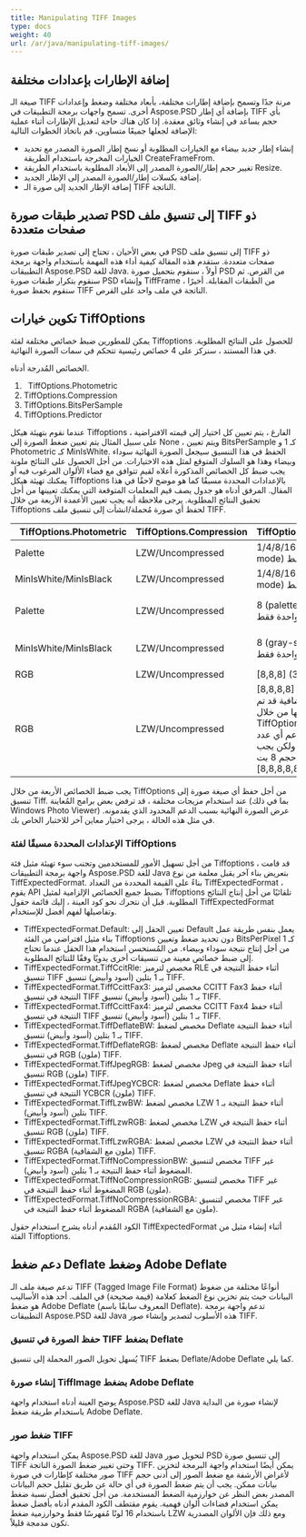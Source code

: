 ```yaml
---
title: Manipulating TIFF Images
type: docs
weight: 40
url: /ar/java/manipulating-tiff-images/
---
```


## **إضافة الإطارات بإعدادات مختلفة**
صيغة الـ TIFF مرنة جدًا وتسمح بإضافة إطارات مختلفة، بأبعاد مختلفة وضغط وإعدادات أخرى. تسمح واجهات برمجة التطبيقات في Aspose.PSD بإضافة أي إطار TIFF بأي حجم يساعد في إنشاء وثائق معقدة. إذا كان هناك حاجة لتعديل الإطارات أثناء عملية الإضافة لجعلها جميعًا متساوين، قم باتخاذ الخطوات التالية:

- إنشاء إطار جديد بيضاء مع الخيارات المطلوبة أو نسخ إطار الصورة المصدر مع تحديد الخيارات المخرجة باستخدام الطريقة CreateFrameFrom.
- تغيير حجم إطار/الصورة المصدر إلى الأبعاد المطلوبة باستخدام الطريقة Resize.
- إضافة بكسلات إطار/الصورة المصدر إلى الإطار الجديد.
- إضافة الإطار الجديد إلى صورة الـ TIFF الناتجة.

## **تصدير طبقات صورة PSD إلى تنسيق ملف TIFF ذو صفحات متعددة**
في بعض الأحيان ، تحتاج إلى تصدير طبقات صورة PSD إلى تنسيق ملف TIFF ذو صفحات متعددة. ستقدم هذه المقالة كيفية أداء هذه المهمة باستخدام واجهة برمجة التطبيقات Aspose.PSD للغة Java. أولاً ، سنقوم بتحميل صورة PSD من القرص. ثم سنقوم بتكرار طبقات صورة PSD وإنشاء TiffFrame من الطبقات المقابلة. أخيرًا ، سنقوم بحفظ صورة TIFF الناتجة في ملف واحد على القرص.

## **تكوين خيارات TiffOptions**
يمكن للمطورين ضبط خصائص مختلفة لفئة Tiffoptions للحصول على النتائج المطلوبة. في هذا المستند ، سنركز على 4 خصائص رئيسية تتحكم في سمات الصورة النهائية.

الخصائص المُدرجة أدناه.

1. ` `TiffOptions.Photometric
1. TiffOptions.Compression
1. TiffOptions.BitsPerSample
1. TiffOptions.Predictor

عندما نقوم بتهيئة هيكل Tiffoptions الفارغ ، يتم تعيين كل اختيار إلى قيمته الافتراضية ، على سبيل المثال يتم تعيين ضغط الصورة إلى None ، ويتم تعيين BitsPerSample كـ 1 و Photometric كـ MinIsWhite. الحفظ في هذا التنسيق سيجعل الصورة النهائية سوداء وبيضاء وهذا هو السلوك المتوقع لمثل هذه الاختيارات. من أجل الحصول على النتائج ملونة يجب ضبط كل الخصائص المذكورة أعلاه لقيم تتوافق مع فضاء الألوان المرغوب فيه أو يمكنك تهيئة هيكل Tiffoptions بالإعدادات المحددة مسبقًا كما هو موضح لاحقًا في هذا المقال. المرفق أدناه هو جدول يصف قيم المعلمات المتوقعة التي يمكنك تعيينها من أجل تحقيق النتائج المطلوبة. يرجى ملاحظة أنه يجب تعيين الأعمدة الأربعة من خلال Tiffoptions لحفظ أي صورة مُحملة/انشأت إلى تنسيق ملف TIFF.

|` `**TiffOptions.Photometric**|**TiffOptions.Compression**|**TiffOptions.BitsPerSample**|**TiffOptions.Predictor**|
| :- | :- | :- | :- |
|Palette|LZW/Uncompressed|1/4/8/16 (palette, color mode) قناة واحدة فقط|None|
|MinIsWhite/MinIsBlack|LZW/Uncompressed|1/4/8/16 (gray-scale mode) قناة واحدة فقط|None| 
|Palette|LZW/Uncompressed|8 (palette, color mode) قناة واحدة فقط|Horizontal (يتم تحقيق ضغط أكبر لـ LZW من خلال نفس الأنماط)| 
|MinIsWhite/MinIsBlack|LZW/Uncompressed|8 (gray-scale mode) قناة واحدة فقط|Horizontal (يتم تحقيق ضغط أكبر لـ LZW من خلال نفس الأنماط)| 
|RGB|LZW/Uncompressed|[8,8,8] (3 RGB قنوات)|None/Horizontal| 
|RGB|LZW/Uncompressed|[8,8,8,8] (3 RGB قنوات والقناة الشفافة الإضافية قد تم تعيينها من خلال TiffOptions.AlphaStorage) في الواقع يتم دعم أي عدد إضافي من القنوات ولكن يجب أن تكون لكل قناة حجم 8 بت مثل [8,8,8,8,8,8]|None/Horizontal|

يجب ضبط الخصائص الأربعة من خلال TiffOptions من أجل حفظ أي صيغة صورة إلى تنسيق Tiff. عند استخدام مزيجات مختلفة ، قد ترفض بعض برامج المُعاينة (بما في ذلك Windows Photo Viewer) عرض الصورة النهائية بسبب الدعم المحدود الذي يقدمونه. في مثل هذه الحالة ، يرجى اختيار معاين آخر للاختبار الخاص بك.

### **الإعدادات المحددة مسبقًا لفئة TiffOptions**
من أجل تسهيل الأمور للمستخدمين وتجنب سوء تهيئة مثيل فئة Tiffoptions ، قد قامت واجهة برمجة التطبيقات Aspose.PSD للغة Java بتعريض بناء آخر يقبل معلمة من نوع TiffExpectedFormat. بناءً على القيمة المحددة من التعداد TiffExpectedFormat ، يقوم API بضبط جميع الخصائص الإلزامية لمثيل Tiffoptions تلقائيًا من أجل إنتاج النتائج المطلوبة. قبل أن نتحرك نحو كود العينة ، إليك قائمة حقول TiffExpectedFormat وتفاصيلها لفهم أفضل للإستخدام.

- TiffExpectedFormat.Default: تعيين الحقل إلى Default يعمل بنفس طريقة عمل بناء مثيل افتراضي من الفئة Tiffoptions دون تحديد ضغط وتعيين BitsPerPixel كـ 1 من أجل إنتاج نتيجة سوداء وبيضاء. من المُستحسن استخدام هذا الحقل عندما تحتاج إلى ضبط خصائص معينة من تنسيقات أخرى يدويًا وفقًا للنتائج المطلوبة.
- TiffExpectedFormat.TiffCcitRle: مخصص لترميز RLE أثناء حفظ النتيجة في تنسيق TIFF بـ 1 بتلين (أسود وأبيض) تنسيق TIFF.
- TiffExpectedFormat.TiffCcittFax3: مخصص لترميز CCITT Fax3 أثناء حفظ النتيجة في تنسيق TIFF بـ 1 بتلين (أسود وأبيض) تنسيق TIFF.
- TiffExpectedFormat.TiffCcittFax4: مخصص لترميز CCITT Fax4 أثناء حفظ النتيجة في تنسيق TIFF بـ 1 بتلين (أسود وأبيض) تنسيق TIFF.
- TiffExpectedFormat.TiffDeflateBW: مخصص لضغط Deflate أثناء حفظ النتيجة بـ 1 بتلين (أسود وأبيض) تنسيق TIFF.
- TiffExpectedFormat.TiffDeflateRGB: مخصص لضغط Deflate أثناء حفظ النتيجة في تنسيق RGB (ملون) TIFF.
- TiffExpectedFormat.TiffJpegRGB: مخصص لضغط Jpeg أثناء حفظ النتيجة في تنسيق RGB (ملون) TIFF.
- TiffExpectedFormat.TiffJpegYCBCR: مخصص لضغط Deflate أثناء حفظ النتيجة في تنسيق YCBCR (ملون) TIFF.
- TiffExpectedFormat.TiffLzwBW: مخصص لضغط LZW أثناء حفظ النتيجة بـ 1 بتلين (أسود وأبيض) TIFF.
- TiffExpectedFormat.TiffLzwRGB: مخصص لضغط LZW أثناء حفظ النتيجة في تنسيق RGB (ملون) TIFF.
- TiffExpectedFormat.TiffLzwRGBA: مخصص لضغط LZW أثناء حفظ النتيجة في تنسيق RGBA (ملون مع الشفافية) TIFF.
- TiffExpectedFormat.TiffNoCompressionBW: مخصص لتنسيق TIFF غير المضغوط أثناء حفظ النتيجة بـ 1 بتلين (أسود وأبيض).
- TiffExpectedFormat.TiffNoCompressionRGB: مخصص لتنسيق TIFF غير المضغوط أثناء حفظ النتيجة في RGB (ملون).
- TiffExpectedFormat.TiffNoCompressionRGBA: مخصص لتنسيق TIFF غير المضغوط أثناء حفظ النتيجة في RGBA (ملون مع الشفافية).

الكود المُقدم أدناه يشرح استخدام حقول TiffExpectedFormat أثناء إنشاء مثيل من الفئة Tiffoptions.

## **دعم ضغط Deflate وضغط Adobe Deflate**
تدعم صيغة ملف الـ TIFF (Tagged Image File Format) أنواعًا مختلفة من ضغوط البيانات حيث يتم تخزين نوع الضغط كعلامة (قيمة صحيحة) في الملف. أحد هذه الأساليب هو ضغط Adobe Deflate (المعروف سابقًا باسم Deflate). تدعم واجهة برمجة التطبيقات Aspose.PSD للغة Java هذه الأسلوب لتصدير وإنشاء صور TIFF.

### **حفظ الصورة في تنسيق TIFF بضغط Deflate**
يُسهل تحويل الصور المحملة إلى تنسيق TIFF بضغط Deflate/Adobe Deflate كما يلي.

### **إنشاء صورة TiffImage بضغط Adobe Deflate**
يوضح العينة أدناه استخدام واجهة Aspose.PSD للغة Java لإنشاء صورة من البداية باستخدام طريقة ضغط Adobe Deflate.

### **ضغط صور TIFF**
يمكن استخدام واجهة Aspose.PSD للغة Java لتحويل صور PSD إلى تنسيق صورة TIFF وحتى تغيير ضغط الصورة الناتجة TIFF. يمكن أيضًا استخدام واجهة البرمجة لتخزين صور مختلفة كإطارات في صورة TIFF لأغراض الأرشفة مع ضغط الصور إلى أدنى حجم بيانات ممكن. يجب أن يتم ضغط الصورة في أي حالة عن طريق تقليل حجم البيانات المصدر بغض النظر عن خوارزمية الضغط المستخدمة. من أجل تحقيق أفضل نسبة ضغط يمكن استخدام فضاءات ألوان فهمية. يقوم مقتطف الكود المقدم أدناه بأفضل ضغط باستخدام 16 لونًا مُفهرسًا فقط وخوارزمية ضغط LZW ومع ذلك فإن الألوان المصدرية تكون مدمجة قليلاً.

